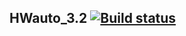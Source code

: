 ## HWauto_3.2 [![Build status](https://ci.appveyor.com/api/projects/status/eoun09t40pa4hrb2?svg=true)](https://ci.appveyor.com/project/Tohage/hwauto-3-2)
